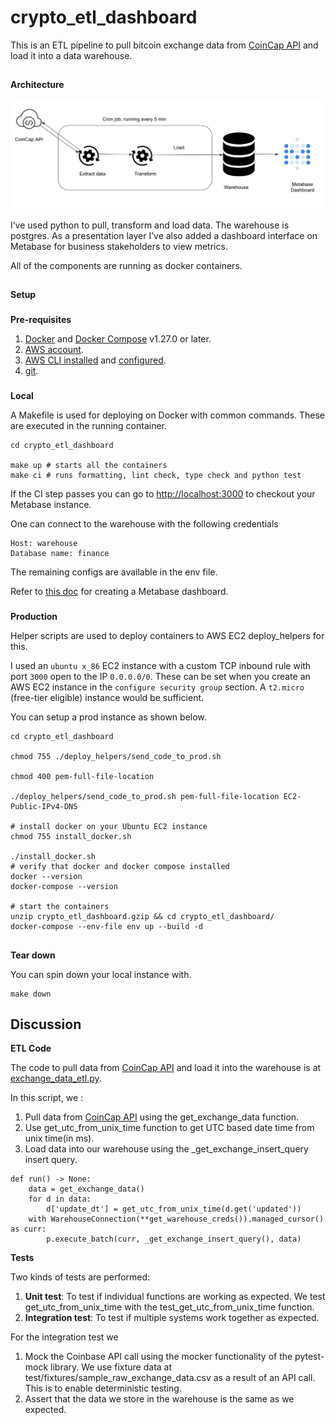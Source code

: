 # crypto_etl_dashboard


This is an ETL pipeline to pull bitcoin exchange data from [CoinCap API](https://docs.coincap.io/) and load it into a data warehouse. 


## 
**Architecture**


![alt_text](https://github.com/sanjaykmenon/crypto_etl_dashboard/blob/main/bc_arch.png "image_tooltip")


I’ve used python to pull, transform and load data. The warehouse is postgres. As a presentation layer I’ve also added a dashboard interface on Metabase for business stakeholders to view metrics.

All of the components are running as docker containers.


## 
**Setup**


### 
**Pre-requisites**



1. [Docker](https://docs.docker.com/engine/install/) and [Docker Compose](https://docs.docker.com/compose/install/) v1.27.0 or later.
2. [AWS account](https://aws.amazon.com/).
3. [AWS CLI installed](https://docs.aws.amazon.com/cli/latest/userguide/install-cliv2.html) and [configured](https://docs.aws.amazon.com/cli/latest/userguide/cli-chap-configure.html).
4. [git](https://git-scm.com/book/en/v2/Getting-Started-Installing-Git).

### 
**Local**


A Makefile is used for deploying on Docker with common commands. These are executed in the running container.


```
cd crypto_etl_dashboard

make up # starts all the containers
make ci # runs formatting, lint check, type check and python test
```


If the CI step passes you can go to [http://localhost:3000](http://localhost:3000/) to checkout your Metabase instance.

One can connect to the warehouse with the following credentials


```
Host: warehouse
Database name: finance
```


The remaining configs are available in the env file.

Refer to [this doc](https://www.metabase.com/docs/latest/users-guide/07-dashboards.html) for creating a Metabase dashboard.


### 
**Production**

Helper scripts are used to deploy containers to AWS EC2 deploy_helpers for this.

I used an `ubuntu x_86` EC2 instance with a custom TCP inbound rule with port `3000` open to the IP `0.0.0.0/0`. These can be set when you create an AWS EC2 instance in the `configure security group` section. A `t2.micro` (free-tier eligible) instance would be sufficient.


You can setup a prod instance as shown below.


```
cd crypto_etl_dashboard

chmod 755 ./deploy_helpers/send_code_to_prod.sh

chmod 400 pem-full-file-location

./deploy_helpers/send_code_to_prod.sh pem-full-file-location EC2-Public-IPv4-DNS

# install docker on your Ubuntu EC2 instance
chmod 755 install_docker.sh

./install_docker.sh
# verify that docker and docker compose installed
docker --version
docker-compose --version

# start the containers
unzip crypto_etl_dashboard.gzip && cd crypto_etl_dashboard/
docker-compose --env-file env up --build -d
```



## 
**Tear down**

You can spin down your local instance with.


```
make down
```


## **Discussion**


**ETL Code**

The code to pull data from [CoinCap API](https://docs.coincap.io/) and load it into the warehouse is at [exchange_data_etl.py](https://github.com/sanjaykmenon/crypto_etl_dashboard/blob/main/src/bitcoinmonitor/exchange_data_etl.py). 

In this script, we :



1. Pull data from [CoinCap API](https://docs.coincap.io/) using the get_exchange_data function.
2. Use get_utc_from_unix_time function to get UTC based date time from unix time(in ms).
3. Load data into our warehouse using the _get_exchange_insert_query insert query.


```
def run() -> None:
    data = get_exchange_data()
    for d in data:
        d['update_dt'] = get_utc_from_unix_time(d.get('updated'))
    with WarehouseConnection(**get_warehouse_creds()).managed_cursor() as curr:
        p.execute_batch(curr, _get_exchange_insert_query(), data)
```


**Tests**

Two kinds of tests are performed: 



1. **Unit test**: To test if individual functions are working as expected. We test get_utc_from_unix_time with the test_get_utc_from_unix_time function.
2. **Integration test**: To test if multiple systems work together as expected.

For the integration test we

1. Mock the Coinbase API call using the mocker functionality of the pytest-mock library. We use fixture data at test/fixtures/sample_raw_exchange_data.csv as a result of an API call. This is to enable deterministic testing.
2. Assert that the data we store in the warehouse is the same as we expected.
